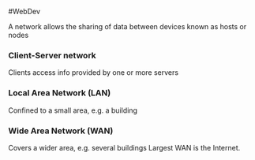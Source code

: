 #WebDev 

A network allows the sharing of data between devices known as hosts or nodes

### Client-Server network
Clients access info provided by one or more servers

### Local Area Network (LAN)
Confined to a small area, e.g. a building

### Wide Area Network (WAN)
Covers a wider area, e.g. several buildings
Largest WAN is the Internet.

